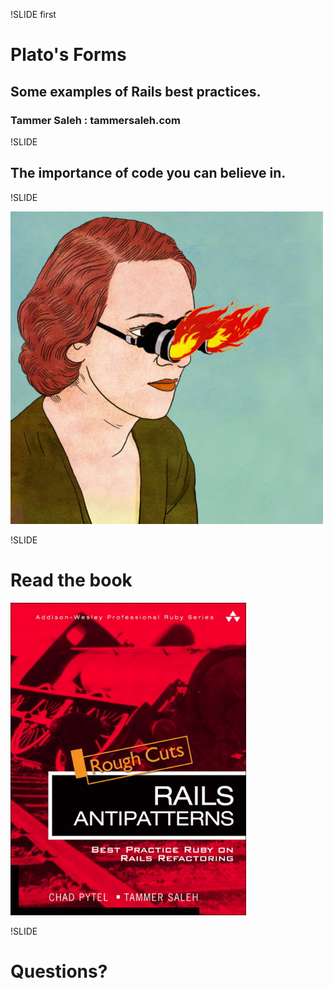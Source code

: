 !SLIDE first

# Plato's Forms

## Some examples of Rails best practices.

### Tammer Saleh : tammersaleh.com

!SLIDE

## The importance of code you can believe in.

!SLIDE

<img height=500 src="assets/burning_eyes.jpg"/>

!SLIDE

# Read the book

<img height=500 src="assets/antipatterns-cover.jpg"/>

!SLIDE

# Questions?

